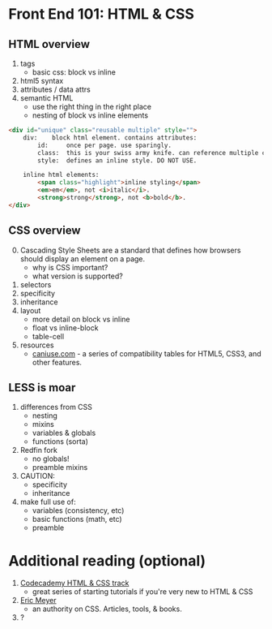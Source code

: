 # Front End 101: HTML & CSS


## HTML overview

1. tags
	* basic css: block vs inline
2. html5 syntax
3. attributes / data attrs
4. semantic HTML
	* use the right thing in the right place
	* nesting of block vs inline elements

````html
<div id="unique" class="reusable multiple" style="">
	div:	block html element. contains attributes:
		id: 	once per page. use sparingly.
		class:	this is your swiss army knife. can reference multiple classes.
		style:	defines an inline style. DO NOT USE.

	inline html elements:
		<span class="highlight">inline styling</span>
		<em>em</em>, not <i>italic</i>.
		<strong>strong</strong>, not <b>bold</b>.
</div>
````

## CSS overview

0. Cascading Style Sheets are a standard that defines how browsers should display an element on a page.
	* why is CSS important?
	* what version is supported?
1. selectors
2. specificity
3. inheritance
4. layout
	* more detail on block vs inline
	* float vs inline-block
	* table-cell
5. resources
	* [caniuse.com][cani] - a series of compatibility tables for HTML5, CSS3, and other features.


## LESS is moar

1. differences from CSS
	* nesting
	* mixins
	* variables & globals
	* functions (sorta)
2. Redfin fork
	* no globals!
	* preamble mixins
3. CAUTION:
	* specificity
	* inheritance
4. make full use of:
	* variables (consistency, etc)
	* basic functions (math, etc)
	* preamble


# Additional reading (optional)

1. [Codecademy HTML & CSS track][codec]
	* great series of starting tutorials if you're very new to HTML & CSS
2. [Eric Meyer][meyer]
 	* an authority on CSS. Articles, tools, & books.
3. ?

<!-- LINKS -->

 [cani]: http://caniuse.com/
 [meyer]: http://meyerweb.com/eric/css/
 [codec]: http://www.codecademy.com/tracks/web